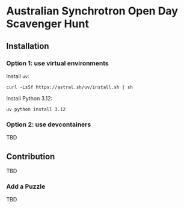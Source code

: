 # Australian Synchrotron Open Day Scavenger Hunt

## Installation

### Option 1: use virtual environments

Install `uv`:

```
curl -LsSf https://astral.sh/uv/install.sh | sh
```

Install Python 3.12:

```
uv python install 3.12
```

### Option 2: use devcontainers
TBD

## Contribution
TBD

### Add a Puzzle
TBD

